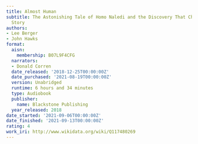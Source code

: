 ```yaml
---
title: Almost Human
subtitle: The Astonishing Tale of Homo Naledi and the Discovery That Changed Our Human
  Story
authors:
- Lee Berger
- John Hawks
format:
  aisn:
    membership: B07L9F4CFG
  narrators:
  - Donald Corren
  date_released: '2018-12-25T00:00:00Z'
  date_purchased: '2021-08-19T00:00:00Z'
  version: Unabridged
  runtime: 6 hours and 34 minutes
  type: Audiobook
  publisher:
    name: Blackstone Publishing
  year_released: 2018
date_started: '2021-09-06T00:00:00Z'
date_finished: '2021-09-13T00:00:00Z'
rating: 4
work_iri: http://www.wikidata.org/wiki/Q117480269
---
```


